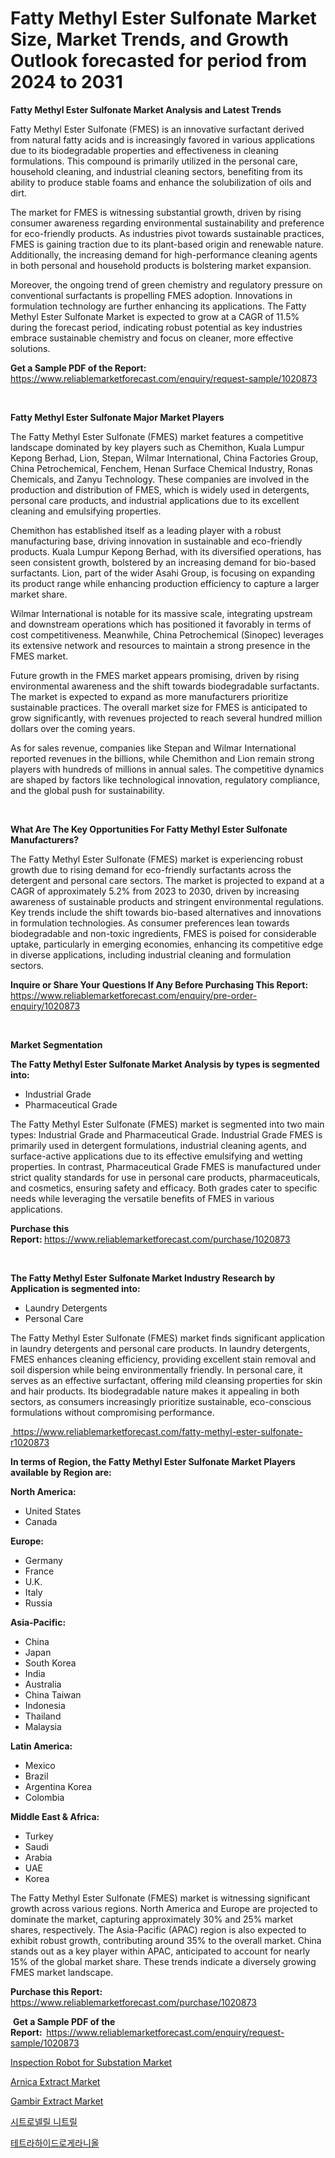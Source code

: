 <p><h1>Fatty Methyl Ester Sulfonate Market Size, Market Trends, and Growth Outlook forecasted for period from 2024 to 2031</h1></p><p><strong>Fatty Methyl Ester Sulfonate Market Analysis and Latest Trends</strong></p>
<p><p>Fatty Methyl Ester Sulfonate (FMES) is an innovative surfactant derived from natural fatty acids and is increasingly favored in various applications due to its biodegradable properties and effectiveness in cleaning formulations. This compound is primarily utilized in the personal care, household cleaning, and industrial cleaning sectors, benefiting from its ability to produce stable foams and enhance the solubilization of oils and dirt.</p><p>The market for FMES is witnessing substantial growth, driven by rising consumer awareness regarding environmental sustainability and preference for eco-friendly products. As industries pivot towards sustainable practices, FMES is gaining traction due to its plant-based origin and renewable nature. Additionally, the increasing demand for high-performance cleaning agents in both personal and household products is bolstering market expansion.</p><p>Moreover, the ongoing trend of green chemistry and regulatory pressure on conventional surfactants is propelling FMES adoption. Innovations in formulation technology are further enhancing its applications. The Fatty Methyl Ester Sulfonate Market is expected to grow at a CAGR of 11.5% during the forecast period, indicating robust potential as key industries embrace sustainable chemistry and focus on cleaner, more effective solutions.</p></p>
<p><strong>Get a Sample PDF of the Report:&nbsp;</strong> <a href="https://www.reliablemarketforecast.com/enquiry/request-sample/1020873">https://www.reliablemarketforecast.com/enquiry/request-sample/1020873</a></p>
<p>&nbsp;</p>
<p><strong>Fatty Methyl Ester Sulfonate Major Market Players</strong></p>
<p><p>The Fatty Methyl Ester Sulfonate (FMES) market features a competitive landscape dominated by key players such as Chemithon, Kuala Lumpur Kepong Berhad, Lion, Stepan, Wilmar International, China Factories Group, China Petrochemical, Fenchem, Henan Surface Chemical Industry, Ronas Chemicals, and Zanyu Technology. These companies are involved in the production and distribution of FMES, which is widely used in detergents, personal care products, and industrial applications due to its excellent cleaning and emulsifying properties.</p><p>Chemithon has established itself as a leading player with a robust manufacturing base, driving innovation in sustainable and eco-friendly products. Kuala Lumpur Kepong Berhad, with its diversified operations, has seen consistent growth, bolstered by an increasing demand for bio-based surfactants. Lion, part of the wider Asahi Group, is focusing on expanding its product range while enhancing production efficiency to capture a larger market share.</p><p>Wilmar International is notable for its massive scale, integrating upstream and downstream operations which has positioned it favorably in terms of cost competitiveness. Meanwhile, China Petrochemical (Sinopec) leverages its extensive network and resources to maintain a strong presence in the FMES market.</p><p>Future growth in the FMES market appears promising, driven by rising environmental awareness and the shift towards biodegradable surfactants. The market is expected to expand as more manufacturers prioritize sustainable practices. The overall market size for FMES is anticipated to grow significantly, with revenues projected to reach several hundred million dollars over the coming years.</p><p>As for sales revenue, companies like Stepan and Wilmar International reported revenues in the billions, while Chemithon and Lion remain strong players with hundreds of millions in annual sales. The competitive dynamics are shaped by factors like technological innovation, regulatory compliance, and the global push for sustainability.</p></p>
<p>&nbsp;</p>
<p><strong>What Are The Key Opportunities For Fatty Methyl Ester Sulfonate Manufacturers?</strong></p>
<p><p>The Fatty Methyl Ester Sulfonate (FMES) market is experiencing robust growth due to rising demand for eco-friendly surfactants across the detergent and personal care sectors. The market is projected to expand at a CAGR of approximately 5.2% from 2023 to 2030, driven by increasing awareness of sustainable products and stringent environmental regulations. Key trends include the shift towards bio-based alternatives and innovations in formulation technologies. As consumer preferences lean towards biodegradable and non-toxic ingredients, FMES is poised for considerable uptake, particularly in emerging economies, enhancing its competitive edge in diverse applications, including industrial cleaning and formulation sectors.</p></p>
<p><strong>Inquire or Share Your Questions If Any Before Purchasing This Report:</strong> <a href="https://www.reliablemarketforecast.com/enquiry/pre-order-enquiry/1020873">https://www.reliablemarketforecast.com/enquiry/pre-order-enquiry/1020873</a></p>
<p>&nbsp;</p>
<p><strong>Market Segmentation</strong></p>
<p><strong>The Fatty Methyl Ester Sulfonate Market Analysis by types is segmented into:</strong></p>
<p><ul><li>Industrial Grade</li><li>Pharmaceutical Grade</li></ul></p>
<p><p>The Fatty Methyl Ester Sulfonate (FMES) market is segmented into two main types: Industrial Grade and Pharmaceutical Grade. Industrial Grade FMES is primarily used in detergent formulations, industrial cleaning agents, and surface-active applications due to its effective emulsifying and wetting properties. In contrast, Pharmaceutical Grade FMES is manufactured under strict quality standards for use in personal care products, pharmaceuticals, and cosmetics, ensuring safety and efficacy. Both grades cater to specific needs while leveraging the versatile benefits of FMES in various applications.</p></p>
<p><strong>Purchase this Report:&nbsp;</strong><a href="https://www.reliablemarketforecast.com/purchase/1020873">https://www.reliablemarketforecast.com/purchase/1020873</a></p>
<p>&nbsp;</p>
<p><strong>The Fatty Methyl Ester Sulfonate Market Industry Research by Application is segmented into:</strong></p>
<p><ul><li>Laundry Detergents</li><li>Personal Care</li></ul></p>
<p><p>The Fatty Methyl Ester Sulfonate (FMES) market finds significant application in laundry detergents and personal care products. In laundry detergents, FMES enhances cleaning efficiency, providing excellent stain removal and soil dispersion while being environmentally friendly. In personal care, it serves as an effective surfactant, offering mild cleansing properties for skin and hair products. Its biodegradable nature makes it appealing in both sectors, as consumers increasingly prioritize sustainable, eco-conscious formulations without compromising performance.</p></p>
<p><a href="https://www.reliablemarketforecast.com/fatty-methyl-ester-sulfonate-r1020873">&nbsp;https://www.reliablemarketforecast.com/fatty-methyl-ester-sulfonate-r1020873</a></p>
<p><strong>In terms of Region, the Fatty Methyl Ester Sulfonate Market Players available by Region are:</strong></p>
<p>
    <p> <strong> North America: </strong>
        <ul>
            <li>United States</li>
            <li>Canada</li>
        </ul>
        </p> 
    <p> <strong> Europe: </strong>
        <ul>
            <li>Germany</li>
            <li>France</li>
            <li>U.K.</li>
            <li>Italy</li>
            <li>Russia</li>
        </ul>
        </p> 
    <p> <strong> Asia-Pacific: </strong>
        <ul>
            <li>China</li>
            <li>Japan</li>
            <li>South Korea</li>
            <li>India</li>
            <li>Australia</li>
            <li>China Taiwan</li>
            <li>Indonesia</li>
            <li>Thailand</li>
            <li>Malaysia</li>
        </ul>
        </p> 
    <p> <strong> Latin America: </strong>
        <ul>
            <li>Mexico</li>
            <li>Brazil</li>
            <li>Argentina Korea</li>
            <li>Colombia</li>
        </ul>
        </p> 
    <p> <strong> Middle East & Africa: </strong>
        <ul>
            <li>Turkey</li>
            <li>Saudi</li>
            <li>Arabia</li>
            <li>UAE</li>
            <li>Korea</li>
        </ul>
    </p>
    </p>
<p><p>The Fatty Methyl Ester Sulfonate (FMES) market is witnessing significant growth across various regions. North America and Europe are projected to dominate the market, capturing approximately 30% and 25% market shares, respectively. The Asia-Pacific (APAC) region is also expected to exhibit robust growth, contributing around 35% to the overall market. China stands out as a key player within APAC, anticipated to account for nearly 15% of the global market share. These trends indicate a diversely growing FMES market landscape.</p></p>
<p><strong>Purchase this Report: </strong><a href="https://www.reliablemarketforecast.com/purchase/1020873">https://www.reliablemarketforecast.com/purchase/1020873</a></p>
<p>&nbsp;<strong>Get a Sample PDF of the Report:&nbsp;&nbsp;</strong><a href="https://www.reliablemarketforecast.com/enquiry/request-sample/1020873">https://www.reliablemarketforecast.com/enquiry/request-sample/1020873</a></p>
<p><strong></strong></p>
<p><p><a href="https://github.com/AKSHATREPORTPRIME/Market-Research-Report-List-6/blob/main/inspection-robot-for-substation-market.md">Inspection Robot for Substation Market</a></p><p><a href="https://issuu.com/reportprime-2/docs/arnica-extract-market-size-2030.ppt_e4030045c3613b">Arnica Extract Market</a></p><p><a href="https://issuu.com/reportprime-2/docs/gambir-extract-market-size-2030.ppt_f4a57f3b3b53a7">Gambir Extract Market</a></p><p><a href="https://medium.com/@wallacecumfgmings567556/%EC%84%B8%EA%B3%84-citronellyl-nitrile-market-%EC%9D%80-2024%EC%97%90%EC%84%9C-2031%EB%A1%9C-%EC%97%B0%ED%8F%89%EA%B7%A0-%EC%A6%9D%EA%B0%80%EC%9C%A8%EC%9D%84-%EB%B3%B4%EC%9D%BC-%EA%B2%83%EC%9C%BC%EB%A1%9C-%EC%98%88%EC%83%81%EB%90%A9%EB%8B%88%EB%8B%A4-965ed90db45c">시트로넬릴 니트릴</a></p><p><a href="https://medium.com/@wallacecumfgmings567556/%EC%84%B8%EA%B3%84-tetrahydrogeraniol-market-%EC%9D%80-2024%EC%97%90%EC%84%9C-2031%EB%A1%9C-%EC%97%B0%ED%8F%89%EA%B7%A0-%EC%A6%9D%EA%B0%80%EC%9C%A8%EC%9D%84-%EB%B3%B4%EC%9D%BC-%EA%B2%83%EC%9C%BC%EB%A1%9C-%EC%98%88%EC%83%81%EB%90%A9%EB%8B%88%EB%8B%A4-20efd192c212">테트라하이드로게라니올</a></p></p>